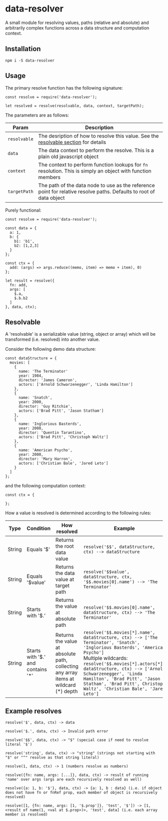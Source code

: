 # data-resolver
A small module for resolving values, paths (relative and absolute) and arbitrarily complex functions across a data structure and computation context.

## Installation
```
npm i -S data-resolver
```

## Usage
The primary resolve function has the following signature:

```
const resolve = require('data-resolver');

let resolved = resolve(resolvable, data, context, targetPath);
```

The parameters are as follows:

| Param | Description |
|-|-|
| `resolvable` | The desription of how to resolve this value. See the [resolvable section](#resolvable) for details |
| `data` | The data context to perform the resolve. This is a plain old javascript object |
| `context` | The context to perform function lookups for `fn` resolution. This is simply an object with function members |
| `targetPath` | The path of the data node to use as the reference point for relative resolve paths. Defaults to root of data object |

Purely functional:

```
const resolve = require('data-resolver');

const data = {
  a: 1,
  b: {
    b1: 'b1',
    b2: [1,2,3]
  }
};

const ctx = {
  add: (args) => args.reduce((memo, item) => memo + item), 0)
};

let result = resolve({
  fn: add,
  args: [
    $.a,
    $.b.b2
  ]
}, data, ctx);
```

## Resolvable
A 'resolvable' is a serializable value (string, object or array) which will be transformed (i.e. resolved) into another value.

Consider the following demo data structure:

```
const dataStructure = {
  movies: [
    {
      name: 'The Terminator'
      year: 1984,
      director: 'James Cameron',
      actors: ['Arnold Schwarzenegger', 'Linda Hamilton']
    },
    {
      name: 'Snatch',
      year: 2000,
      director: 'Guy Ritchie',
      actors: ['Brad Pitt', 'Jason Statham']
    },
    {
      name: 'Inglorious Basterds',
      year: 2008,
      director: 'Quentin Tarantino',
      actors: ['Brad Pitt', 'Christoph Waltz']
    },
    {
      name: 'American Psycho',
      year: 2000,
      director: 'Mary Harron',
      actors: ['Christian Bale', 'Jared Leto']
    }
  ]
};
```

and the following computation context:

```
const ctx = {

};
```

How a value is resolved is determined according to the following rules:

| Type | Condition | How resolved | Example |
|-|-|-|-|
| String | Equals '$' | Returns the root data value | `resolve('$$', dataStructure, ctx) --> dataStructure` |
| String | Equals '$value' | Returns the data value at target path | `resolve('$$value', dataStructure, ctx, '$$.movies[0].name') --> 'The Terminator'` |
| String | Starts with '$.' | Returns the value at absolute path | `resolve('$$.movies[0].name', dataStructure, ctx) --> 'The Terminator'` |
| String | Starts with '$.' and contains '*' | Returns the value at absolute path, collecting any array items at wildcard (*) depth | `resolve('$$.movies[*].name', dataStructure, ctx) --> ['The Terminator', 'Snatch', 'Inglorious Basterds', 'American Psycho']`<br>Multiple wildcards:<br> `resolve('$$.movies[*].actors[*], dataStructure, ctx) --> ['Arnold Schwarzenegger', 'Linda Hamilton', 'Brad Pitt', 'Jason Statham', 'Brad Pitt', Christoph Waltz', 'Christian Bale', 'Jared Leto']` |

## Example resolves
```
resolve('$', data, ctx) -> data

resolve('$.', data, ctx) -> Invalid path error

resolve('$$', data, ctx) -> "$" (special case if need to resolve literal '$')

resolve('string', data, ctx) -> "string" (strings not starting with "$" or "^" resolve as that string literal)

resolve(1, data, ctx) -> 1 (numbers resolve as numbers)

resolve({fn: name, args: [...]}, data, ctx) -> result of running 'name' over args (args are each recursively resolved as well)

resolve({a: 1, b: '$'}, data, ctx) -> {a: 1, b : data} (i.e. if object does not have fn or fnRef prop, each member of object is recursively resolved)

resolve([1, {fn: name, args: [1, '$.prop']}, 'test', '$']) -> [1, <result of name(1, <val at $.prop>)>, 'test', data] (i.e. each array member is resolved)
```
